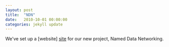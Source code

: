 ```yaml
---
layout: post
title:  "NDN"
date:   2010-10-01 00:00:00
categories: jekyll update
---
```

We've set up a [website] [site] for our new project, Named Data Networking. 


[site]:					http://www.named-data.net/


